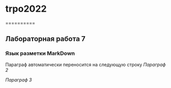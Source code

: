 # trpo2022
==========

Лабораторная работа 7
------------------------

### Язык разметки MarkDown

Параграф
автоматически переносится на следующую строку
*Параграф 2*

_Параграф 3_
